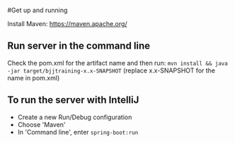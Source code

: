 #Get up and running

Install Maven: https://maven.apache.org/

## Run server in the command line
Check the pom.xml for the artifact name and then run:
`mvn install && java -jar target/bjjtraining-x.x-SNAPSHOT` (replace x.x-SNAPSHOT for the name in pom.xml)

## To run the server with IntelliJ
- Create a new Run/Debug configuration
- Choose 'Maven'
- In 'Command line', enter `spring-boot:run`